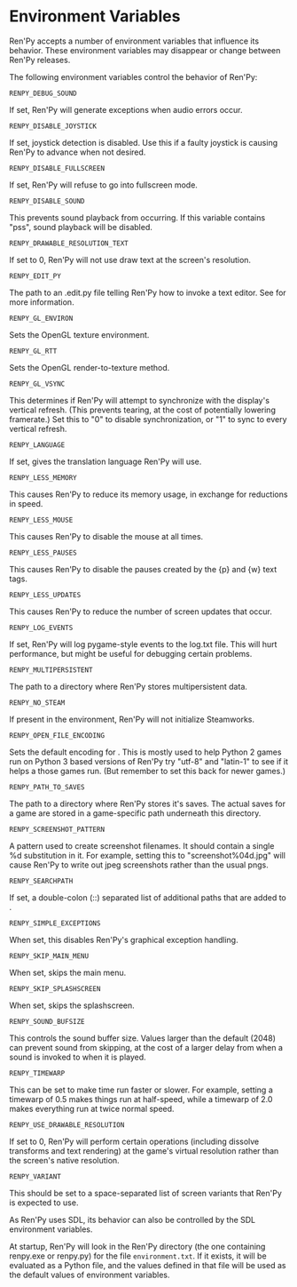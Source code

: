 # Environment Variables

Ren'Py accepts a number of environment variables that influence its behavior. These environment variables may disappear or change between Ren'Py releases.

The following environment variables control the behavior of Ren'Py:

`RENPY_DEBUG_SOUND`

If set, Ren'Py will generate exceptions when audio errors occur.

`RENPY_DISABLE_JOYSTICK`

If set, joystick detection is disabled. Use this if a faulty joystick is causing Ren'Py to advance when not desired.

`RENPY_DISABLE_FULLSCREEN`

If set, Ren'Py will refuse to go into fullscreen mode.

`RENPY_DISABLE_SOUND`

This prevents sound playback from occurring. If this variable contains "pss", sound playback will be disabled.

`RENPY_DRAWABLE_RESOLUTION_TEXT`

If set to 0, Ren'Py will not use draw text at the screen's resolution.

`RENPY_EDIT_PY`

The path to an .edit.py file telling Ren'Py how to invoke a text editor. See  for more information.

`RENPY_GL_ENVIRON`

Sets the OpenGL texture environment.

`RENPY_GL_RTT`

Sets the OpenGL render-to-texture method.

`RENPY_GL_VSYNC`

This determines if Ren'Py will attempt to synchronize with the display's vertical refresh. (This prevents tearing, at the cost of potentially lowering framerate.) Set this to "0" to disable synchronization, or "1" to sync to every vertical refresh.

`RENPY_LANGUAGE`

If set, gives the translation language Ren'Py will use.

`RENPY_LESS_MEMORY`

This causes Ren'Py to reduce its memory usage, in exchange for reductions in speed.

`RENPY_LESS_MOUSE`

This causes Ren'Py to disable the mouse at all times.

`RENPY_LESS_PAUSES`

This causes Ren'Py to disable the pauses created by the {p} and {w} text tags.

`RENPY_LESS_UPDATES`

This causes Ren'Py to reduce the number of screen updates that occur.

`RENPY_LOG_EVENTS`

If set, Ren'Py will log pygame-style events to the log.txt file. This will hurt performance, but might be useful for debugging certain problems.

`RENPY_MULTIPERSISTENT`

The path to a directory where Ren'Py stores multipersistent data.

`RENPY_NO_STEAM`

If present in the environment, Ren'Py will not initialize Steamworks.

`RENPY_OPEN_FILE_ENCODING`

Sets the default encoding for . This is mostly used to help Python 2 games run on Python 3 based versions of Ren'Py try "utf-8" and "latin-1" to see if it helps a those games run. (But remember to set this back for newer games.)

`RENPY_PATH_TO_SAVES`

The path to a directory where Ren'Py stores it's saves. The actual saves for a game are stored in a game-specific path underneath this directory.

`RENPY_SCREENSHOT_PATTERN`

A pattern used to create screenshot filenames. It should contain a single %d substitution in it. For example, setting this to "screenshot%04d.jpg" will cause Ren'Py to write out jpeg screenshots rather than the usual pngs.

`RENPY_SEARCHPATH`

If set, a double-colon (::) separated list of additional paths that are added to .

`RENPY_SIMPLE_EXCEPTIONS`

When set, this disables Ren'Py's graphical exception handling.

`RENPY_SKIP_MAIN_MENU`

When set, skips the main menu.

`RENPY_SKIP_SPLASHSCREEN`

When set, skips the splashscreen.

`RENPY_SOUND_BUFSIZE`

This controls the sound buffer size. Values larger than the default (2048) can prevent sound from skipping, at the cost of a larger delay from when a sound is invoked to when it is played.

`RENPY_TIMEWARP`

This can be set to make time run faster or slower. For example, setting a timewarp of 0.5 makes things run at half-speed, while a timewarp of 2.0 makes everything run at twice normal speed.

`RENPY_USE_DRAWABLE_RESOLUTION`

If set to 0, Ren'Py will perform certain operations (including dissolve transforms and text rendering) at the game's virtual resolution rather than the screen's native resolution.

`RENPY_VARIANT`

This should be set to a space-separated list of screen variants that Ren'Py is expected to use.

As Ren'Py uses SDL, its behavior can also be controlled by the SDL environment variables.

At startup, Ren'Py will look in the Ren'Py directory (the one containing renpy.exe or renpy.py) for the file `environment.txt`. If it exists, it will be evaluated as a Python file, and the values defined in that file will be used as the default values of environment variables.
